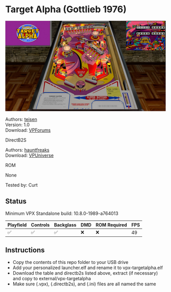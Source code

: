 # Target Alpha (Gottlieb 1976)

![Table Preview](https://github.com/lilalien/vpx-images/blob/main/vpx-targetalpha.jpg)

Authors: [teisen](https://www.vpforums.org/index.php?showuser=140346)  
Version: 1.0  
Download: [VPForums](https://www.vpforums.org/index.php?app=downloads&showfile=17957)

DirectB2S

Authors: [hauntfreaks](https://vpuniverse.com/profile/5216-hauntfreaks/)  
Download: [VPUniverse](https://vpuniverse.com/files/file/15097-target-alpha-gottlieb-1976-b2s/)

ROM

None

Tested by: Curt

## Status 

Minimum VPX Standalone build: 10.8.0-1989-a764013

| Playfield | Controls | Backglass | DMD | ROM Required | FPS | 
|-----------|----------|-----------|-----|--------------|-----|
| :white_check_mark: | :white_check_mark: | :white_check_mark: | :x: | :x: | 49 |

## Instructions

- Copy the contents of this repo folder to your USB drive
- Add your personalized launcher.elf and rename it to vpx-targetalpha.elf
- Download the table and directb2s listed above, extract (if necessary) and copy to external/vpx-targetalpha
- Make sure (.vpx), (.directb2s), and (.ini) files are all named the same
